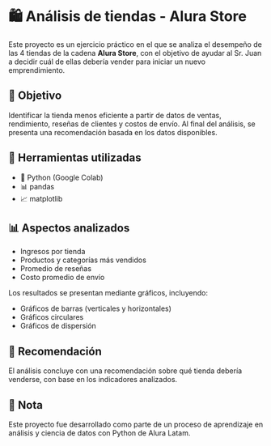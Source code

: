 # 🛍️ Análisis de tiendas - Alura Store

Este proyecto es un ejercicio práctico en el que se analiza el desempeño de las 4 tiendas de la cadena **Alura Store**, con el objetivo de ayudar al Sr. Juan a decidir cuál de ellas debería vender para iniciar un nuevo emprendimiento.

## 🎯 Objetivo

Identificar la tienda menos eficiente a partir de datos de ventas, rendimiento, reseñas de clientes y costos de envío. Al final del análisis, se presenta una recomendación basada en los datos disponibles.

## 🧰 Herramientas utilizadas

- 🐍 Python (Google Colab)  
- 📊 pandas  
- 📈 matplotlib  

## 📊 Aspectos analizados

- Ingresos por tienda  
- Productos y categorías más vendidos  
- Promedio de reseñas  
- Costo promedio de envío  

Los resultados se presentan mediante gráficos, incluyendo:

- Gráficos de barras (verticales y horizontales)  
- Gráficos circulares  
- Gráficos de dispersión  

## 📌 Recomendación

El análisis concluye con una recomendación sobre qué tienda debería venderse, con base en los indicadores analizados.

## 📝 Nota

Este proyecto fue desarrollado como parte de un proceso de aprendizaje en análisis y ciencia de datos con Python de Alura Latam. 
